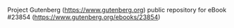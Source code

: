 Project Gutenberg (https://www.gutenberg.org) public repository for eBook #23854 (https://www.gutenberg.org/ebooks/23854)
